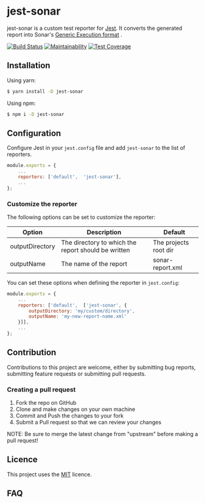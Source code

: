 # jest-sonar

jest-sonar is a custom test reporter for [Jest](https://jestjs.io/).
It converts the generated report into Sonar's [Generic Execution format](https://docs.sonarqube.org/latest/analysis/generic-test/#header-2) .

[![Build Status](https://travis-ci.org/sh33dafi/jest-sonar.svg?branch=master)](https://travis-ci.org/sh33dafi/jest-sonar)
[![Maintainability](https://api.codeclimate.com/v1/badges/5d705f505c5aeca0a732/maintainability)](https://codeclimate.com/github/sh33dafi/jest-sonar/maintainability)
[![Test Coverage](https://api.codeclimate.com/v1/badges/5d705f505c5aeca0a732/test_coverage)](https://codeclimate.com/github/sh33dafi/jest-sonar/test_coverage)

## Installation

Using yarn:
```bash
$ yarn install -D jest-sonar
```

Using npm:
```bash
$ npm i -D jest-sonar
```

## Configuration

Configure Jest in your `jest.config` file and add `jest-sonar` to the list of reporters.
```javascript
module.exports = {
    ...
    reporters: ['default',  'jest-sonar'],
    ...
};

```

### Customize the reporter

The following options can be set to customize the reporter:

 | Option          | Description                                         | Default               |
 |-----------------|-----------------------------------------------------|-----------------------|
 | outputDirectory | The directory to which the report should be written | The projects root dir |
 | outputName      | The name of the report                              | sonar-report.xml      |
 
 You can set these options when defining the reporter in `jest.config`:
 
 ```javascript
 module.exports = {
     ...
     reporters: ['default',  ['jest-sonar', {
         outputDirectory: 'my/custom/directory',
         outputName: 'my-new-report-name.xml'
     }]],
     ...
 };

 ```

## Contribution
Contributions to this project are welcome, either by submitting bug reports, submitting feature requests or submitting pull requests.

### Creating a pull request 
1. Fork the repo on GitHub
2. Clone and make changes on your own machine
3. Commit and Push the changes to your fork
4. Submit a Pull request so that we can review your changes

NOTE: Be sure to merge the latest change from "upstream" before making a pull request!

## Licence

This project uses the [MIT](LICENSE) licence.

## FAQ

